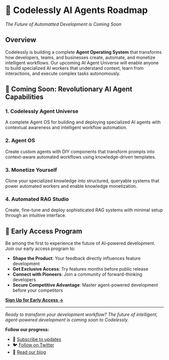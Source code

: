 # 🤖 Codelessly AI Agents Roadmap

*The Future of Automatted Development is Coming Soon*

## Overview

Codelessly is building a complete **Agent Operating System** that transforms how developers, teams, and businesses create, automate, and monetize intelligent workflows. Our upcoming AI Agent Universe will enable anyone to build specialized AI workers that understand context, learn from interactions, and execute complex tasks autonomously.

## 🚀 Coming Soon: Revolutionary AI Agent Capabilities

### 1. Codelessly Agent Universe
A complete Agent OS for building and deploying specialized AI agents with contextual awareness and intelligent workflow automation.

### 2. Agent OS
Create custom agents with DIY components that transform prompts into context-aware automated workflows using knowledge-driven templates.

### 3. Monetize Yourself
Clone your specialized knowledge into structured, queryable systems that power automated workers and enable knowledge monetization.

### 4. Automated RAG Studio
Create, fine-tune and deploy sophisticated RAG systems with minimal setup through an intuitive interface.

## 🎉 Early Access Program

Be among the first to experience the future of AI-powered development. Join our early access program to:
- **Shape the Product**: Your feedback directly influences feature development
- **Get Exclusive Access**: Try features months before public release
- **Connect with Pioneers**: Join a community of forward-thinking developers
- **Secure Competitive Advantage**: Master agent-powered development before your competitors

[**Sign Up for Early Access →**](https://codelessly.com)

---

*Ready to transform your development workflow? The future of intelligent, agent-powered development is coming soon to Codelessly.*

**Follow our progress:**
- 📧 [Subscribe to updates](https://codelessly.com)
- 🐦 [Follow on Twitter](https://twitter.com/codelesslyai)
- 📖 [Read our blog](https://blog.codelessly.com)
